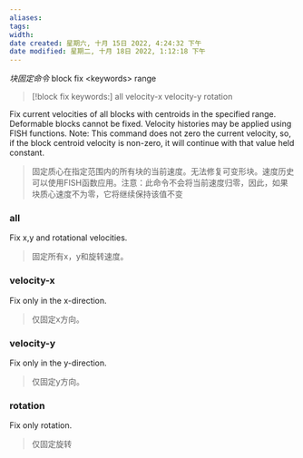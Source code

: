 ```yaml
---
aliases: 
tags: 
width:
date created: 星期六, 十月 15日 2022, 4:24:32 下午
date modified: 星期二, 十月 18日 2022, 1:12:18 下午
---
```

*块固定命令*
block fix \<keywords\> range 
>[!block fix keywords:]
>all    velocity-x    velocity-y    rotation

Fix current velocities of all blocks with centroids in the specified range. Deformable blocks cannot be fixed. Velocity histories may be applied using FISH functions. Note: This command does not zero the current velocity, so, if the block centroid velocity is non-zero, it will continue with that value held constant.
>固定质心在指定范围内的所有块的当前速度。无法修复可变形块。速度历史可以使用FISH函数应用。注意：此命令不会将当前速度归零，因此，如果块质心速度不为零，它将继续保持该值不变

### all 
Fix x,y and rotational velocities.
>固定所有x，y和旋转速度。

### velocity-x
Fix only in the x-direction.
>仅固定x方向。

### velocity-y
Fix only in the y-direction.
>仅固定y方向。

### rotation
Fix only rotation.
>仅固定旋转
